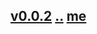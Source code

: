 ## [v0.0.2](https://github.com/littleflute/ENGLISH-IN-A-MINUTE/edit/master/files/readme.md) [..](..) [me](https://littleflute.github.io/ENGLISH-IN-A-MINUTE/files/)

